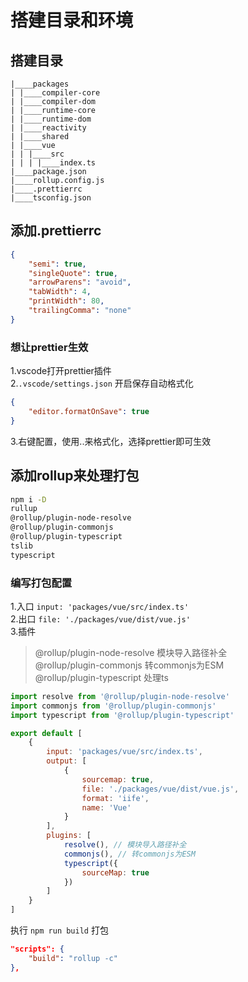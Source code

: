 # 搭建目录和环境

## 搭建目录
```
|____packages
| |____compiler-core
| |____compiler-dom
| |____runtime-core
| |____runtime-dom
| |____reactivity
| |____shared
| |____vue
| | |____src
| | | |____index.ts
|____package.json
|____rollup.config.js
|____.prettierrc
|____tsconfig.json
```

## 添加.prettierrc

```JSON
{
    "semi": true,
    "singleQuote": true,
    "arrowParens": "avoid",
    "tabWidth": 4,
    "printWidth": 80,
    "trailingComma": "none"
}
```

### 想让prettier生效

1.vscode打开prettier插件<br/>
2.`.vscode/settings.json` 开启保存自动格式化<br/>
```JSON
{
    "editor.formatOnSave": true
}
```
3.右键配置，使用..来格式化，选择prettier即可生效<br/>


## 添加rollup来处理打包
```bash
npm i -D
rullup 
@rollup/plugin-node-resolve
@rollup/plugin-commonjs
@rollup/plugin-typescript
tslib
typescript
```

### 编写打包配置

1.入口 `input: 'packages/vue/src/index.ts'`<br/>
2.出口 `file: './packages/vue/dist/vue.js'`<br/>
3.插件 <br/>
> @rollup/plugin-node-resolve 模块导入路径补全<br/>
> @rollup/plugin-commonjs 转commonjs为ESM<br/>
> @rollup/plugin-typescript 处理ts<br/>

```js
import resolve from '@rollup/plugin-node-resolve'
import commonjs from '@rollup/plugin-commonjs'
import typescript from '@rollup/plugin-typescript'

export default [
    {
        input: 'packages/vue/src/index.ts',
        output: [
            {
                sourcemap: true,
                file: './packages/vue/dist/vue.js',
                format: 'iife',
                name: 'Vue'
            }
        ],
        plugins: [
            resolve(), // 模块导入路径补全
            commonjs(), // 转commonjs为ESM
            typescript({
                sourceMap: true
            })
        ]
    }
]
```

执行 `npm run build` 打包<br/>

```JSON
"scripts": {
    "build": "rollup -c"
},
```
